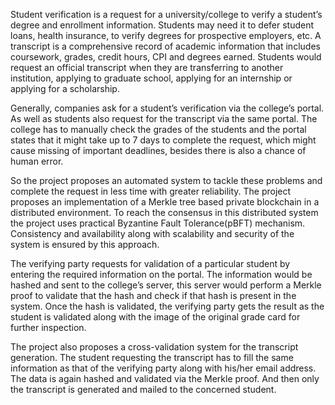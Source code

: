 Student verification is a request for a university/college to verify a student’s degree and
enrollment information. Students may need it to defer student loans, health insurance, to verify degrees for
prospective employers, etc. A transcript is a comprehensive record of academic information that includes
coursework, grades, credit hours, CPI and degrees earned. Students would request an official transcript
when they are transferring to another institution, applying to graduate school, applying for an internship or
applying for a scholarship.

Generally, companies ask for a student’s verification via the college’s portal. As well as
students also request for the transcript via the same portal. The college has to manually check the grades
of the students and the portal states that it might take up to 7 days to complete the request, which might
cause missing of important deadlines, besides there is also a chance of human error.

So the project proposes an automated system to tackle these problems and complete the
request in less time with greater reliability. The project proposes an implementation of a Merkle tree based
private blockchain in a distributed environment. To reach the consensus in this distributed system the
project uses practical Byzantine Fault Tolerance(pBFT) mechanism. Consistency and availability along
with scalability and security of the system is ensured by this approach.

The verifying party requests for validation of a particular student by entering the required
information on the portal. The information would be hashed and sent to the college’s server, this server
would perform a Merkle proof to validate that the hash and check if that hash is present in the system. Once
the hash is validated, the verifying party gets the result as the student is validated along with the image of
the original grade card for further inspection.

The project also proposes a cross-validation system for the transcript generation. The
student requesting the transcript has to fill the same information as that of the verifying party along with
his/her email address. The data is again hashed and validated via the Merkle proof. And then only the
transcript is generated and mailed to the concerned student.
